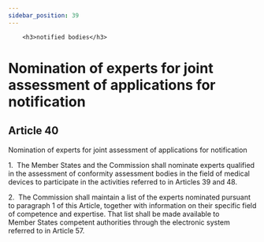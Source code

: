 ```yaml
---
sidebar_position: 39
---
```

        <h3>notified bodies</h3>
<h1>Nomination of experts for joint assessment of applications for notification</h1>
<h2>Article 40</h2>
   <p class="stitle-article-norm">Nomination of experts for joint assessment of applications for notification</p>
   <p class="norm">1.&nbsp;&nbsp;The Member&nbsp;States and the 
Commission shall nominate experts qualified in the assessment of 
conformity assessment bodies in the field of medical devices to 
participate in the activities referred to in Articles&nbsp;39 and 48.</p>
   <p class="norm">2.&nbsp;&nbsp;The Commission shall maintain a list of
 the experts nominated pursuant to paragraph&nbsp;1 of this Article, 
together with information on their specific field of competence and 
expertise. That list shall be made available to Member&nbsp;States 
competent authorities through the electronic system referred to in 
Article&nbsp;57.</p>